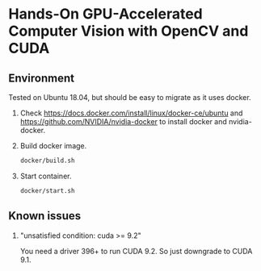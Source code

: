 # Hands-On GPU-Accelerated Computer Vision with OpenCV and CUDA

## Environment

Tested on Ubuntu 18.04, but should be easy to migrate as it uses docker.

1. Check https://docs.docker.com/install/linux/docker-ce/ubuntu and
   https://github.com/NVIDIA/nvidia-docker to install docker and nvidia-docker.

1. Build docker image.

   ```bash
   docker/build.sh
   ```

1. Start container.
   ```bash
   docker/start.sh
   ```

## Known issues

1. "unsatisfied condition: cuda >= 9.2"

   You need a driver 396+ to run CUDA 9.2. So just downgrade to CUDA 9.1.

